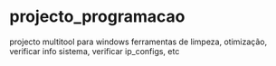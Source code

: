 # projecto_programacao

projecto multitool para windows
ferramentas de limpeza, otimização, verificar info sistema, verificar ip_configs, etc
